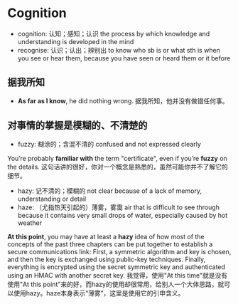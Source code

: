 # Cognition

- cognition: 认知；感知；认识 the process by which knowledge and understanding is developed in the mind
- recognise: 认识；认出；辨别出 to know who sb is or what sth is when you see or hear them, because you have seen or heard them or it before

## 据我所知

- **As far as I know**, he did nothing wrong. 据我所知，他并没有做错任何事。

## 对事情的掌握是模糊的、不清楚的

- fuzzy: 糊涂的；含混不清的 confused and not expressed clearly

You’re probably **familiar with** the term "certificate", even if you’re **fuzzy** on the details. 这句话讲的很好，你对一个概念是熟悉的，虽然可能你并不了解它的细节。

- hazy: 记不清的；模糊的 not clear because of a lack of memory, understanding or detail
- haze: （尤指热天引起的）薄雾，雾霭 air that is difficult to see through because it contains very small drops of water, especially caused by hot weather

**At this point**, you may have at least a **hazy** idea of how most of the concepts of the past three chapters can be put together to establish a secure communications link: First, a symmetric algorithm and key is chosen, and then the key is exchanged using public-key techniques. Finally, everything is encrypted using the secret symmetric key and authenticated using an HMAC with another secret key. 我觉得，使用"At this time"就是没有使用"At this point"来的好，而hazy的使用却很常用，给别人一个大体思路，就可以使用hazy。haze本身表示“薄雾”，这里是使用它的引申含义。

